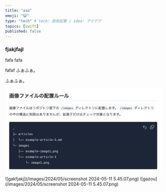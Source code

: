 ```yaml
---
title: "aaa"
emoji: "😺"
type: "tech" # tech: 技術記事 / idea: アイデア
topics: [swift]
published: false
---
```



### fjakjfajl
fafa
fafa


fafaf
ふぁふぁ。


ふぁふぁ。

![画像](/images/2024/05/10.png)
![gakfjakj](/images/2024/05/screenshot 2024-05-11 5.45.07.png)
![gazou](/images/2024/05/screenshot 2024-05-11 5.45.07.png)